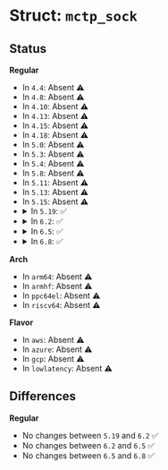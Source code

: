 # Struct: <code>mctp_sock</code>

## Status
<b>Regular</b>
<ul>
<li>
In <code>4.4</code>: Absent ⚠️
</li>
<li>
In <code>4.8</code>: Absent ⚠️
</li>
<li>
In <code>4.10</code>: Absent ⚠️
</li>
<li>
In <code>4.13</code>: Absent ⚠️
</li>
<li>
In <code>4.15</code>: Absent ⚠️
</li>
<li>
In <code>4.18</code>: Absent ⚠️
</li>
<li>
In <code>5.0</code>: Absent ⚠️
</li>
<li>
In <code>5.3</code>: Absent ⚠️
</li>
<li>
In <code>5.4</code>: Absent ⚠️
</li>
<li>
In <code>5.8</code>: Absent ⚠️
</li>
<li>
In <code>5.11</code>: Absent ⚠️
</li>
<li>
In <code>5.13</code>: Absent ⚠️
</li>
<li>
In <code>5.15</code>: Absent ⚠️
</li>
<li>
<details>
<summary>In <code>5.19</code>: ✅</summary>

```c
struct mctp_sock {
    struct sock sk;
    unsigned int bind_net;
    mctp_eid_t bind_addr;
    __u8 bind_type;
    bool addr_ext;
    struct hlist_head keys;
    struct timer_list key_expiry;
};
```
</details>
</li>
<li>
<details>
<summary>In <code>6.2</code>: ✅</summary>

```c
struct mctp_sock {
    struct sock sk;
    unsigned int bind_net;
    mctp_eid_t bind_addr;
    __u8 bind_type;
    bool addr_ext;
    struct hlist_head keys;
    struct timer_list key_expiry;
};
```
</details>
</li>
<li>
<details>
<summary>In <code>6.5</code>: ✅</summary>

```c
struct mctp_sock {
    struct sock sk;
    unsigned int bind_net;
    mctp_eid_t bind_addr;
    __u8 bind_type;
    bool addr_ext;
    struct hlist_head keys;
    struct timer_list key_expiry;
};
```
</details>
</li>
<li>
<details>
<summary>In <code>6.8</code>: ✅</summary>

```c
struct mctp_sock {
    struct sock sk;
    unsigned int bind_net;
    mctp_eid_t bind_addr;
    __u8 bind_type;
    bool addr_ext;
    struct hlist_head keys;
    struct timer_list key_expiry;
};
```
</details>
</li>
</ul>
<b>Arch</b>
<ul>
<li>
In <code>arm64</code>: Absent ⚠️
</li>
<li>
In <code>armhf</code>: Absent ⚠️
</li>
<li>
In <code>ppc64el</code>: Absent ⚠️
</li>
<li>
In <code>riscv64</code>: Absent ⚠️
</li>
</ul>
<b>Flavor</b>
<ul>
<li>
In <code>aws</code>: Absent ⚠️
</li>
<li>
In <code>azure</code>: Absent ⚠️
</li>
<li>
In <code>gcp</code>: Absent ⚠️
</li>
<li>
In <code>lowlatency</code>: Absent ⚠️
</li>
</ul>

## Differences
<b>Regular</b>
<ul>
<li>
No changes between <code>5.19</code> and <code>6.2</code> ✅
</li>
<li>
No changes between <code>6.2</code> and <code>6.5</code> ✅
</li>
<li>
No changes between <code>6.5</code> and <code>6.8</code> ✅
</li>
</ul>
